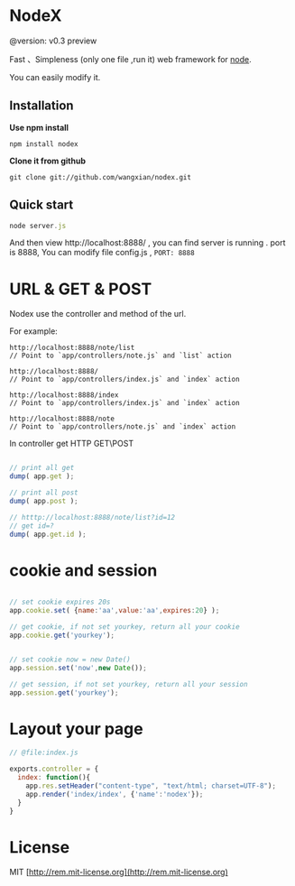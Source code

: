 # NodeX

@version: v0.3 preview

Fast 、Simpleness (only one file ,run it) web framework for <a href="http://nodejs.org/">node</a>.

You can easily modify it.

## Installation

**Use npm install**

    npm install nodex

**Clone it from github**

    git clone git://github.com/wangxian/nodex.git

## Quick start

```javascript
node server.js
```
And then view http://localhost:8888/ , you can find server is running .
port is 8888, You can modify file config.js , ```PORT: 8888```

# URL & GET & POST

Nodex use the controller and method of the url.

For example:
    
    http://localhost:8888/note/list
    // Point to `app/controllers/note.js` and `list` action

    http://localhost:8888/
    // Point to `app/controllers/index.js` and `index` action

    http://localhost:8888/index
    // Point to `app/controllers/index.js` and `index` action

    http://localhost:8888/note
    // Point to `app/controllers/note.js` and `index` action


In controller get HTTP GET\POST

 ```javascript 

// print all get
dump( app.get );

// print all post
dump( app.post );

// htttp://localhost:8888/note/list?id=12
// get id=?
dump( app.get.id );

```

# cookie and session

```javascript

// set cookie expires 20s
app.cookie.set( {name:'aa',value:'aa',expires:20} );

// get cookie, if not set yourkey, return all your cookie
app.cookie.get('yourkey');


// set cookie now = new Date()
app.session.set('now',new Date());

// get session, if not set yourkey, return all your session 
app.session.get('yourkey');

```


# Layout your page

```javascript
// @file:index.js

exports.controller = {    
  index: function(){
    app.res.setHeader("content-type", "text/html; charset=UTF-8");
    app.render('index/index', {'name':'nodex'});
  }
}

```


# License

MIT [http://rem.mit-license.org](http://rem.mit-license.org)
